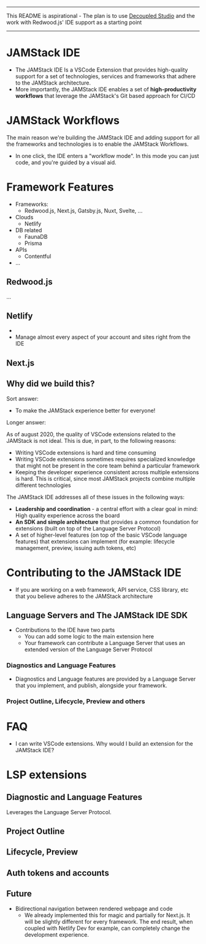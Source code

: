 ----

This README is aspirational - The plan is to use [Decoupled Studio](https://marketplace.visualstudio.com/items?itemName=decoupled.studio) and the work with Redwood.js' IDE support as a starting point

----

# JAMStack IDE

* The JAMStack IDE Is a VSCode Extension that provides high-quality support for a set of technologies, services and frameworks that adhere to the JAMStack architecture.
* More importantly, the JAMStack IDE enables a set of **high-productivity workflows** that leverage the JAMStack's Git based approach for CI/CD

# JAMStack Workflows

The main reason we're building the JAMStack IDE and adding support for all the frameworks and technologies is to enable the JAMStack Workflows.

* In one click, the IDE enters a "workflow mode". In this mode you can just code, and you're guided by a visual aid.


# Framework Features

* Frameworks:
  * Redwood.js, Next.js, Gatsby.js, Nuxt, Svelte, ...
* Clouds
  * Netlify
* DB related
  * FaunaDB
  * Prisma
* APIs
  * Contentful
* ...

## Redwood.js

...

## Netlify

* 
* Manage almost every aspect of your account and sites right from the IDE

## Next.js

## Why did we build this?

Sort answer:
* To make the JAMStack experience better for everyone!

Longer answer:

As of august 2020, the quality of VSCode extensions related to the JAMStack is not ideal.
This is due, in part, to the following reasons:

* Writing VSCode extensions is hard and time consuming
* Writing VSCode extensions sometimes requires specialized knowledge that might not be present in the core team behind a particular framework
* Keeping the developer experience consistent across multiple extensions is hard. This is critical, since most JAMStack projects combine multiple different technologies

The JAMStack IDE addresses all of these issues in the following ways:

* **Leadership and coordination** - a central effort with a clear goal in mind: High quality experience across the board
* **An SDK and simple architecture** that provides a common foundation for extensions (built on top of the Language Server Protocol)
* A set of higher-level features (on top of the basic VSCode language features) that extensions can implement (for example: lifecycle management, preview, issuing auth tokens, etc)

# Contributing to the JAMStack IDE

* If you are working on a web framework, API service, CSS library, etc that you believe adheres to the JAMStack architecture

## Language Servers and The JAMStack IDE SDK

* Contributions to the IDE have two parts
  * You can add some logic to the main extension here
  * Your framework can contribute a Language Server that uses an extended version of the Language Server Protocol

### Diagnostics and Language Features

* Diagnostics and Language features are provided by a Language Server that you implement, and publish, alongside your framework.


### Project Outline, Lifecycle, Preview and others


# FAQ

* I can write VSCode extensions. Why would I build an extension for the JAMStack IDE?

# LSP extensions

## Diagnostic and Language Features

Leverages the Language Server Protocol.

## Project Outline

## Lifecycle, Preview

## Auth tokens and accounts

## Future

* Bidirectional navigation between rendered webpage and code
  * We already implemented this for magic and partially for Next.js. It will be slightly different for every framework. The end result, when coupled with Netlify Dev for example, can completely change the development experience.


